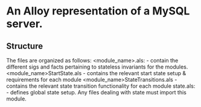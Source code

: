 # An Alloy representation of a MySQL server.
## Structure
The files are organized as follows:
<module_name>.als:
	- contain the different sigs and facts pertaining to stateless invariants for the modules.
<module_name>StartState.als
	- contains the relevant start state setup & requirements for each module
<module_name>StateTransitions.als
	- contains the relevant state transition functionality for each module
state.als:
	- defines global state setup. Any files dealing with state must import this
	  module.
